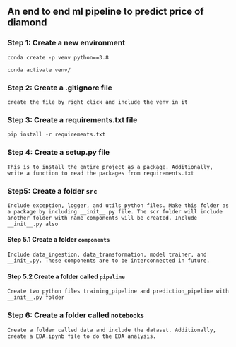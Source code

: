 ## An end to end ml pipeline to predict price of diamond


### Step 1: Create a new environment

```
conda create -p venv python==3.8

conda activate venv/
```
### Step 2: Create a .gitignore file

```
create the file by right click and include the venv in it
```

### Step 3: Create a requirements.txt file 
```
pip install -r requirements.txt
```

### Step 4: Create a setup.py file 
```
This is to install the entire project as a package. Additionally, write a function to read the packages from requirements.txt
```

### Step5: Create a folder `src` 
```
Include exception, logger, and utils python files. Make this folder as a package by including __init__.py file. The scr folder will include another folder with name components will be created. Include __init__.py also 
```
#### Step 5.1 Create a folder `components`

```
Include data_ingestion, data_transformation, model trainer, and __init_.py. These components are to be interconnected in future. 
```
#### Step 5.2 Create a folder called `pipeline`
```
Create two python files training_pipeline and prediction_pipeline with __init__.py folder
``` 

### Step 6: Create a folder called `notebooks` 
```
Create a folder called data and include the dataset. Additionally, create a EDA.ipynb file to do the EDA analysis.